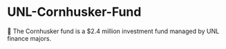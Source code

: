 # UNL-Cornhusker-Fund
🤑 The Cornhusker fund is a $2.4 million investment fund managed by UNL finance majors.
